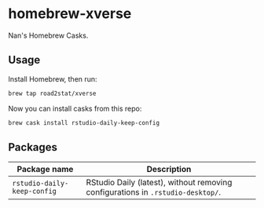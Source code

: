 # homebrew-xverse

Nan's Homebrew Casks.

## Usage

Install Homebrew, then run:

```bash
brew tap road2stat/xverse
```

Now you can install casks from this repo:

```bash
brew cask install rstudio-daily-keep-config
```

## Packages

| Package name           | Description                              |
| ---------------------- | ---------------------------------------- |
| `rstudio-daily-keep-config` | RStudio Daily (latest), without removing configurations in `.rstudio-desktop/`. |
